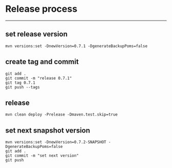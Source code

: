 # Release process

----------

## set release version

    mvn versions:set -DnewVersion=0.7.1 -DgenerateBackupPoms=false

## create tag and commit

    git add .
    git commit -m "release 0.7.1"
    git tag 0.7.1
    git push --tags
    
## release

    mvn clean deploy -Prelease -Dmaven.test.skip=true

## set next snapshot version

    mvn versions:set -DnewVersion=0.7.2-SNAPSHOT -DgenerateBackupPoms=false
    git add .
    git commit -m "set next version"
    git push